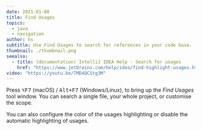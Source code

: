 ```yaml
---
date: 2021-01-08
title: Find Usages
topics:
  - java
  - navigation
author: hs
subtitle: Use Find Usages to search for references in your code base.
thumbnail: ./thumbnail.png
seealso:
  - title: (documentation) IntelliJ IDEA Help - Search for usages
    href: "https://www.jetbrains.com/help/idea/find-highlight-usages.html"
video: "https://youtu.be/TMD4QCStg3M"
---
```


Press <kbd>⌥F7</kbd> (macOS) / <kbd>Alt+F7</kbd> (Windows/Linux), to bring up the _Find Usages_ tool window. You can search a single file, your whole project, or customise the scope.

You can also configure the color of the usages highlighting or disable the automatic highlighting of usages.
